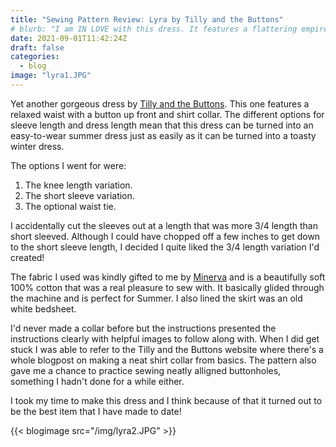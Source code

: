 ```yaml
---
title: "Sewing Pattern Review: Lyra by Tilly and the Buttons"
# blurb: "I am IN LOVE with this dress. It features a flattering empire waistline"
date: 2021-09-01T11:42:24Z
draft: false
categories:
  - blog
image: "lyra1.JPG"
---
```


Yet another gorgeous dress by [Tilly and the Buttons](https://www.instagram.com/tillybuttons). This one features a relaxed waist with a button up front and shirt collar. The different options for sleeve length and dress length mean that this dress can be turned into an easy-to-wear summer dress just as easily as it can be turned into a toasty winter dress.

<!-- {{< rating 3 >}} -->

The options I went for were:
1) The knee length variation.
2) The short sleeve variation.
3) The optional waist tie.

I accidentally cut the sleeves out at a length that was more 3/4 length than short sleeved. Although I could have chopped off a few inches to get down to the short sleeve length, I decided I quite liked the 3/4 length variation I'd created!


The fabric I used was kindly gifted to me by [Minerva](https://minerva.com) and is a beautifully soft 100% cotton that was a real pleasure to sew with. It basically glided through the machine and is perfect for Summer. I also lined the skirt was an old white bedsheet.

I'd never made a collar before but the instructions presented the instructions clearly with helpful images to follow along with. When I did get stuck I was able to refer to the Tilly and the Buttons website where there's a whole blogpost on making a neat shirt collar from basics. The pattern also gave me a chance to practice sewing neatly alligned buttonholes, something I hadn't done for a while either.

I took my time to make this dress and I think because of that it turned out to be the best item that I have made to date!

{{< blogimage src="/img/lyra2.JPG" >}}
